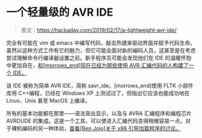 # 一个轻量级的 AVR IDE

> 原文：<https://hackaday.com/2019/02/17/a-lightweight-avr-ide/>

完全有可能在 vim 或 emacs 中编写代码，敲击热键来驱动界面并赋予代码生命。虽然以这种方式工作有它的魅力，但它可能会面对新的编码人员，这甚至是在考虑尝试理解命令行编译器设置之前。新手程序员可能会发现他们在 IDE 的温暖怀抱中更加自在，[和[morrows_end]现在已经为那些使用 AVR 汇编代码的人构建了一个 IDE。](https://github.com/morrowsend/savr-ide)

该 IDE 被称为简单 AVR IDE，简称 savr_ide。[morrows_end]使用 FLTK 小部件库用 C++编程，已经在 Windows XP 上测试过了，但指出它应该也能成功地在 Linux、Unix 甚至 MacOS 上编译。

所有的基本功能都在那里——语法突出显示，以及与 AVRA 汇编程序和编程芯片 AVRDUDE 的集成。这是一个工具，可以使进入汇编代码变得稍微容易一点。对于裸机编码的另一种体验，[查看[Ben Jojo]关于 x86 引导加载程序的讨论。](https://hackaday.com/2018/06/19/calm-down-its-only-assembly-language/)